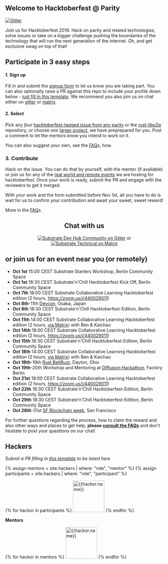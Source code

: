 ## Welcome to Hacktoberfest @ Parity

[![Gitter](https://img.shields.io/gitter/room/substrate-developer-hub/community)](https://gitter.im/substrate-developer-hub/community)

Join us for Hacktoberfest 2019. Hack on parity and related technologies, solve issues or take on a bigger challenge pushing the boundaries of the technology that will run the next generation of the internet. Oh, and get exclusive swag on top of that!

## Participate in 3 easy steps

#### 1. Sign up
Fill in and submit the [signup form](https://docs.google.com/forms/d/e/1FAIpQLSfQFLveEHTF5MECDNT2eP74SM3aSG_jxfufjyXQohKcc0sUyw/viewform) to let us know you are taking part. You can also optionally raise a PR against this repo to include your profile down below - [just fill in this template](https://github.com/substrate-developer-hub/hacktoberfest/blob/master/_hackers/_template.md). We recommend you also join us on chat either on [gitter](https://gitter.im/substrate-developer-hub/community) or [matrix](https://matrix.to/#/room/#substrate-technical:matrix.org).

#### 2. Select

Pick any _four_ [hacktoberfest-tagged issue from any parity](https://github.com/search?q=user%3Aparitytech+label%3Ahacktoberfest+state%3Aopen&type=Issues) or the [rust-libp2p](https://github.com/libp2p/rust-libp2p/issues?utf8=%E2%9C%93&q=is%3Aissue+is%3Aopen+label%3Ahacktoberfest) repository, or choose _one_ [larger project](https://github.com/substrate-developer-hub/hacktoberfest/issues), we have preprepared for you. Post a comment to let the mentors know you intend to work on it.

You can also suggest your own, see the [FAQ](faq/#reward)s, how.

### 3. Contribute
Hack on the issue. You can do that by yourself, with the mentor (if available) or join us for any of the [real world and remote events](#events) we are hosting for hacktoberfest. Once your work is ready, submit the PR and engage with the reviewers to get it merged.

With your work and the form submitted before Nov 1st, all you have to do is wait for us to confirm your contribution and await your sweet, sweet reward!

More in the [FAQ](faq/#reward)s.


<div markdown="1" style="text-align: center">

## Chat with us

[![Substrate Dev Hub Community on Gitter](assets/gitter-button.png)](https://gitter.im/substrate-developer-hub/community) or [![Substrate Technical on Matrix](assets/matrix-button.png)](https://matrix.to/#/room/#substrate-technical:matrix.org)

</div>

<span id="events"></span>
## or join us for an event near you (or remotely)

- **Oct 1st** 15:00 CEST Substrate Starters Workshop, Berlin Community Space
- **Oct 1st** 18:30 CEST Substrate'n'Chill Hacktoberfest Kick Off, Berlin Community Space
- **Oct 7th** 18:00 CEST Substrate Collaborative Learning Hacktoberfest edition (2 hours, https://zoom.us/j/440029011)
- **Oct 8th**-11th [Devcon](https://devcon.org/), Osaka, Japan
- **Oct 8th** 18:30 CEST Substrate'n'Chill Hacktoberfest-Edition, Berlin Community Space
- **Oct 11th** 14:00 CEST Substrate Collaborative Learning Hacktoberfest edition (2 hours, [via Matrix](https://matrix.to/#/!trdlqNGrCsZpYUZoXa:matrix.parity.io?via=matrix.parity.io&via=matrix.org)) with Ben & Kaichao
- **Oct 14th** 18:00 CEST Substrate Collaborative Learning Hacktoberfest edition (2 hours, https://zoom.us/j/440029011)
- **Oct 15th** 18:30 CEST Substrate'n'Chill Hacktoberfest-Edition, Berlin Community Space
- **Oct 18th** 14:00 CEST Substrate Collaborative Learning Hacktoberfest edition (2 hours, [via Matrix](https://matrix.to/#/!trdlqNGrCsZpYUZoXa:matrix.parity.io?via=matrix.parity.io&via=matrix.org)) with Ben & Kaichao
- **Oct 18th**-19th [Rust BeltRust](https://www.rust-belt-rust.com/), Dayton, Ohio
- **Oct 19th**-20th Workshop and Mentoring at [Diffusion Hackathon](https://diffusion.events/), Factory Berlin
- **Oct 21st** 18:00 CEST Substrate Collaborative Learning Hacktoberfest edition (2 hours, https://zoom.us/j/440029011)
- **Oct 22th** 18:30 CEST Substrate'n'Chill Hacktoberfest-Edition, Berlin Community Space
- **Oct 29th** 18:30 CEST Substrate'n'Chill Hacktoberfest-Edition, Berlin Community Space
- **Oct 28th**-31st [SF Blockchain week](https://sfblockchainweek.io/), San Francisco



For further questions regarding the process, how to claim the reward and also other ways and places to get help, **please [consult the FAQs](faq/)** and don't hesitate to post your questions on our chat!

## Hackers
_Submit a PR filling in [this template](https://github.com/substrate-developer-hub/hacktoberfest/blob/master/_hackers/_template.md) to be listed here_

{% assign mentors = site.hackers | where: "role", "mentor"  %}
{% assign participants = site.hackers | where: "role", "participant"  %}

<style>
ul.unstyled {
    list-style: none;
    padding: 0;
    margin: 0;
}

ul.unstyled li {
    display: inline-block;
}

ul.unstyled li img {
    width: 100px;
    display: inline-block;
}

</style>

<ul class="unstyled">
{% for hackor in participants  %}
    <li>
        <a href="https://github.com/{{hackor.github}}" title="{{hackor.name}}"><img src="https://github.com/{{hackor.github}}.png" alt="{{hackor.name}}"/>
        </a>
    </li>
{% endfor %}
</ul>

**Mentors**
<ul class="unstyled">
{% for hackor in mentors  %}
    <li>
      <a href=".{{ hackor.url }}" title="{{hackor.name}}"><img src="https://github.com/{{hackor.github}}.png" alt="{{hackor.name}}"/></a>
    </li>
{% endfor %}
</ul>
